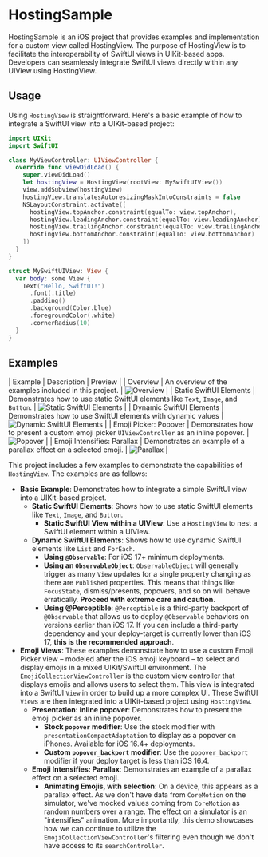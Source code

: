 # HostingSample

HostingSample is an iOS project that provides examples and implementation for a custom view called HostingView. The purpose of HostingView is to facilitate the interoperability of SwiftUI views in UIKit-based apps. Developers can seamlessly integrate SwiftUI views directly within any UIView using HostingView.

## Usage

Using `HostingView` is straightforward. Here's a basic example of how to integrate a SwiftUI view into a UIKit-based project:

```swift
import UIKit
import SwiftUI

class MyViewController: UIViewController {
  override func viewDidLoad() {
    super.viewDidLoad()
    let hostingView = HostingView(rootView: MySwiftUIView())
    view.addSubview(hostingView)
    hostingView.translatesAutoresizingMaskIntoConstraints = false
    NSLayoutConstraint.activate([
      hostingView.topAnchor.constraint(equalTo: view.topAnchor),
      hostingView.leadingAnchor.constraint(equalTo: view.leadingAnchor),
      hostingView.trailingAnchor.constraint(equalTo: view.trailingAnchor),
      hostingView.bottomAnchor.constraint(equalTo: view.bottomAnchor)
    ])
  }
}

struct MySwiftUIView: View {
  var body: some View {
    Text("Hello, SwiftUI!")
      .font(.title)
      .padding()
      .background(Color.blue)
      .foregroundColor(.white)
      .cornerRadius(10)
  }
}
```

## Examples

| Example | Description | Preview |
| Overview | An overview of the examples included in this project. | ![Overview](./readme-images/overview.png) |
| Static SwiftUI Elements | Demonstrates how to use static SwiftUI elements like `Text`, `Image`, and `Button`. | ![Static SwiftUI Elements](./readme-images/static.png) |
| Dynamic SwiftUI Elements | Demonstrates how to use SwiftUI elements with dynamic values | ![Dynamic SwiftUI Elements](./readme-images/dynamic.png) |
| Emoji Picker: Popover | Demonstrates how to present a custom emoji picker `UIViewController` as an inline popover. | ![Popover](./readme-images/popover.png) |
| Emoji Intensifies: Parallax | Demonstrates an example of a parallax effect on a selected emoji. | ![Parallax](./readme-images/intensifies.png) |


This project includes a few examples to demonstrate the capabilities of `HostingView`. The examples are as follows:

- **Basic Example**: Demonstrates how to integrate a simple SwiftUI view into a UIKit-based project.
  - **Static SwiftUI Elements**: Shows how to use static SwiftUI elements like `Text`, `Image`, and `Button`.
    - **Static SwiftUI View within a UIView**: Use a `HostingView` to nest a SwiftUI element within a UIView.
  - **Dynamic SwiftUI Elements**: Shows how to use dynamic SwiftUI elements like `List` and `ForEach`.
    - **Using `@Observable`**: For iOS 17+ minimum deployments.
    - **Using an `ObservableObject`**: `ObservableObject` will generally trigger as many `View` updates for a single property changing as there are `Published` properties. This means that things like `FocusState`, dismiss/presents, popovers, and so on will behave erratically. **Proceed with extreme care and caution**.
    - **Using @Perceptible**: `@Perceptible` is a third-party backport of `@Observable` that allows us to deploy `@Observable` behaviors on versions earlier than iOS 17. If you can include a third-party dependency and your deploy-target is currently lower than iOS 17, **this is the recommended approach**.
- **Emoji Views**: These examples demonstrate how to use a custom Emoji Picker view – modeled after the iOS emoji keyboard – to select and display emojis in a mixed UIKit/SwiftUI environment. The `EmojiCollectionViewController` is the custom view controller that displays emojis and allows users to select them. This view is integrated into a SwiftUI `View` in order to build up a more complex UI. These SwiftUI `View`s are then integrated into a UIKit-based project using `HostingView`.
  - **Presentation: inline popover**: Demonstrates how to present the emoji picker as an inline popover.
    - **Stock `popover` modifier**: Use the stock modifier with `presentationCompactAdaptation` to display as a popover on iPhones. Available for iOS 16.4+ deployments.
    - **Custom `popover_backport` modifier**: Use the `popover_backport` modifier if your deploy target is less than iOS 16.4.
  - **Emoji Intensifies: Parallax**: Demonstrates an example of a parallax effect on a selected emoji.
    - **Animating Emojis, with selection**: On a device, this appears as a parallax effect. As we don't have data from `CoreMotion` on the simulator, we've mocked values coming from `CoreMotion` as random numbers over a range. The effect on a simulator is an "intensifies" animation. More importantly, this demo showcases how we can continue to utilize the `EmojiCollectionViewController`'s filtering even though we don't have access to its `searchController`.

